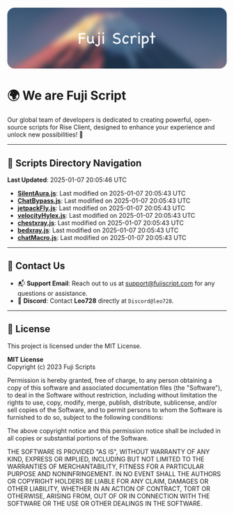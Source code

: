 ![Banner](.github/b.webp)

# 🌍 **We are Fuji Script**

Our global team of developers is dedicated to creating powerful, open-source scripts for Rise Client, designed to enhance your experience and unlock new possibilities! 🌟

---
<!-- SCRIPTS_NAVIGATION_START -->
## 📂 **Scripts Directory Navigation**

**Last Updated**: 2025-01-07 20:05:46 UTC

- **[SilentAura.js](scripts/SilentAura.js)**: Last modified on 2025-01-07 20:05:43 UTC
- **[ChatBypass.js](scripts/ChatBypass.js)**: Last modified on 2025-01-07 20:05:43 UTC
- **[jetpackFly.js](scripts/jetpackFly.js)**: Last modified on 2025-01-07 20:05:43 UTC
- **[velocityHylex.js](scripts/velocityHylex.js)**: Last modified on 2025-01-07 20:05:43 UTC
- **[chestxray.js](scripts/chestxray.js)**: Last modified on 2025-01-07 20:05:43 UTC
- **[bedxray.js](scripts/bedxray.js)**: Last modified on 2025-01-07 20:05:43 UTC
- **[chatMacro.js](scripts/chatMacro.js)**: Last modified on 2025-01-07 20:05:43 UTC

<!-- SCRIPTS_NAVIGATION_END -->

---

## 💬 **Contact Us**  
- 📬 **Support Email**: Reach out to us at [support@fujiscript.com](mailto:support@fujiscript.com) for any questions or assistance.  
- 💬 **Discord**: Contact **Leo728** directly at `Discord@leo728`.

---

## 📜 **License**

This project is licensed under the MIT License.  

**MIT License**  
Copyright (c) 2023 Fuji Scripts  

Permission is hereby granted, free of charge, to any person obtaining a copy of this software and associated documentation files (the "Software"), to deal in the Software without restriction, including without limitation the rights to use, copy, modify, merge, publish, distribute, sublicense, and/or sell copies of the Software, and to permit persons to whom the Software is furnished to do so, subject to the following conditions:  

The above copyright notice and this permission notice shall be included in all copies or substantial portions of the Software.  

THE SOFTWARE IS PROVIDED "AS IS", WITHOUT WARRANTY OF ANY KIND, EXPRESS OR IMPLIED, INCLUDING BUT NOT LIMITED TO THE WARRANTIES OF MERCHANTABILITY, FITNESS FOR A PARTICULAR PURPOSE AND NONINFRINGEMENT. IN NO EVENT SHALL THE AUTHORS OR COPYRIGHT HOLDERS BE LIABLE FOR ANY CLAIM, DAMAGES OR OTHER LIABILITY, WHETHER IN AN ACTION OF CONTRACT, TORT OR OTHERWISE, ARISING FROM, OUT OF OR IN CONNECTION WITH THE SOFTWARE OR THE USE OR OTHER DEALINGS IN THE SOFTWARE.  
